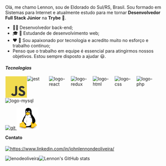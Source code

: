 
Olá, me chamo Lennon, sou de Eldorado do Sul/RS, Brasil. Sou formado em Sistemas para Internet e atualmente estudo para me tornar __Desenvolvedor Full Stack Júnior__ na __Trybe__ :rocket:.

- :man_technologist: Desenvolvedor back-end;
- :mortar_board: :notebook: Estudande de desenvolvimento web;
- :heart: :muscle: Sou apaixonado por tecnologia e acredito muito no esforço e trabalho contínuo;
- Penso que o trabalho em equipe é essencial para atingirmos nossos objetivos. Estou sempre disposto a ajudar :smiley:.

#### _Tecnologias_ ####


<a href="https://developer.mozilla.org/en-US/docs/Web/JavaScript" target="_blank"> <img src="https://raw.githubusercontent.com/devicons/devicon/master/icons/javascript/javascript-original.svg" alt="javascript" width="70" height="70" align="left" /> </a>

 <a href="https://jestjs.io" target="_blank"> <img src="https://www.vectorlogo.zone/logos/jestjsio/jestjsio-icon.svg" alt="jest" width="70" height="70" align="left"/> </a>

<img alt="logo-react" src="https://user-images.githubusercontent.com/21336683/107079277-5d3af180-67ce-11eb-9772-b18d3254b3a3.png" width="70" height="70" align="left"/>  

<img alt="logo-redux" src="https://user-images.githubusercontent.com/21336683/107079387-8fe4ea00-67ce-11eb-9d34-a1f4a76f5784.png" width="70" height="70" align="left"/>  

<img alt="logo-html" src="https://user-images.githubusercontent.com/21336683/107079628-e2260b00-67ce-11eb-9f6c-82d3bb6a2e5e.png" width="70" height="70" align="left"/>  

<img alt="logo-css" src="https://user-images.githubusercontent.com/21336683/107079727-0681e780-67cf-11eb-97f4-3e509586aaf4.png" width="70" height="70" align="left"/>  

<img alt="logo-php" src="https://user-images.githubusercontent.com/21336683/107077371-7ee6a980-67cb-11eb-8eb6-9042d4a9b5fe.png" width="70" height="70" align="left"/>

<img alt="logo-mysql" src="https://user-images.githubusercontent.com/21336683/107079572-ccb0e100-67ce-11eb-8318-0710a735d047.png" width="70" height="70"/>  



<p align="left"> 
<a href="https://git-scm.com/" target="_blank"> <img src="https://www.vectorlogo.zone/logos/git-scm/git-scm-icon.svg" alt="git" width="70" height="70"/> </a>
</a> 
<a href="https://www.linux.org/" target="_blank"> <img src="https://raw.githubusercontent.com/devicons/devicon/master/icons/linux/linux-original.svg" alt="linux" width="70" height="70"/> </a></p>


__Contato__
<br>
<br>
<a href="https://www.linkedin.com/in/johnlennondeoliveira/" target="blank"><img align="center" src="https://cdn.jsdelivr.net/npm/simple-icons@3.0.1/icons/linkedin.svg" alt="https://www.linkedin.com/in/johnlennondeoliveira/" height="50" width="50" /></a>

![Lennon's GitHub stats](https://github-readme-stats.vercel.app/api?username=Lenodeoliveira&show_icons=true&theme=radical)
<img align="left" src="https://github-readme-stats.vercel.app/api/top-langs?username=lenodeoliveira&theme=radical&show_icons=true&locale=en&layout=compact" alt="lenodeoliveira" /></p>
